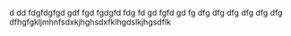d
dd
fdgfdgfgd
gdf
fgd
fgdgfd
fdg
fd
gd
fgfd
gd
fg
dfg
dfg
dfg
dfg
dfg
dfg
dfhgfgkljmhnfsdxkjhghsdxfklhgdslkjhgsdflk
